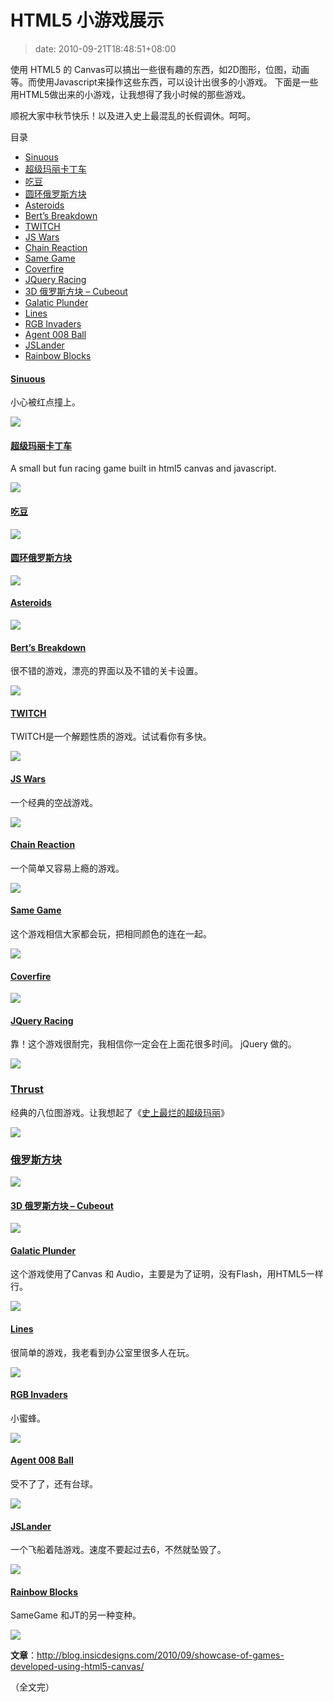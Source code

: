 # HTML5 小游戏展示
>date: 2010-09-21T18:48:51+08:00


使用 HTML5 的 Canvas可以搞出一些很有趣的东西，如2D图形，位图，动画等。而使用Javascript来操作这些东西，可以设计出很多的小游戏。 下面是一些用HTML5做出来的小游戏，让我想得了我小时候的那些游戏。


顺祝大家中秋节快乐！以及进入史上最混乱的长假调休。呵呵。




目录



* [Sinuous](#Sinuous "Sinuous")
* [超级玛丽卡丁车](#%E8%B6%85%E7%BA%A7%E7%8E%9B%E4%B8%BD%E5%8D%A1%E4%B8%81%E8%BD%A6 "超级玛丽卡丁车")
* [吃豆](#%E5%90%83%E8%B1%86 "吃豆")
* [圆环俄罗斯方块](#%E5%9C%86%E7%8E%AF%E4%BF%84%E7%BD%97%E6%96%AF%E6%96%B9%E5%9D%97 "圆环俄罗斯方块")
* [Asteroids](#Asteroids "Asteroids")
* [Bert’s Breakdown](#Bert%E2%80%99s_Breakdown "Bert’s Breakdown")
* [TWITCH](#TWITCH "TWITCH")
* [JS Wars](#JS_Wars "JS Wars")
* [Chain Reaction](#Chain_Reaction "Chain Reaction")
* [Same Game](#Same_Game "Same Game")
* [Coverfire](#Coverfire "Coverfire")
* [JQuery Racing](#JQuery_Racing "JQuery Racing")
* [3D 俄罗斯方块 – Cubeout](#3D_%E4%BF%84%E7%BD%97%E6%96%AF%E6%96%B9%E5%9D%97_%E2%80%93_Cubeout "3D 俄罗斯方块 – Cubeout")
* [Galatic Plunder](#Galatic_Plunder "Galatic Plunder")
* [Lines](#Lines "Lines")
* [RGB Invaders](#RGB_Invaders "RGB Invaders")
* [Agent 008 Ball](#Agent_008_Ball "Agent 008 Ball")
* [JSLander](#JSLander "JSLander")
* [Rainbow Blocks](#Rainbow_Blocks "Rainbow Blocks")

#### [Sinuous](http://hakim.se/experiments/html5/sinuous/01/)


小心被红点撞上。


![](http://blog.insicdesigns.com/wp-content/uploads/2010/09/canvas-4.jpg)


#### [超级玛丽卡丁车](http://www.nihilogic.dk/labs/mariokart/)


A small but fun racing game built in html5 canvas and javascript.


![](http://blog.insicdesigns.com/wp-content/uploads/2010/09/canvas-1.jpg)



#### [吃豆](http://arandomurl.com/2010/07/25/html5-pacman.html)


![](http://blog.insicdesigns.com/wp-content/uploads/2010/09/canvas-5.jpg)


#### [圆环俄罗斯方块](http://www.benjoffe.com/code/games/torus/)


![](http://blog.insicdesigns.com/wp-content/uploads/2010/09/canvas-2.jpg)


#### [Asteroids](http://www.kevs3d.co.uk/dev/asteroids/)


![](http://blog.insicdesigns.com/wp-content/uploads/2010/09/canvas-3.jpg)


#### [Bert’s Breakdown](http://www.paulbrunt.co.uk/bert/)


很不错的游戏，漂亮的界面以及不错的关卡设置。


![](http://blog.insicdesigns.com/wp-content/uploads/2010/09/canvas-6.jpg)


#### [TWITCH](http://reas.com/twitch/)


TWITCH是一个解题性质的游戏。试试看你有多快。


![](http://blog.insicdesigns.com/wp-content/uploads/2010/09/canvas-7.jpg)


#### [JS Wars](http://29a.ch/jswars/)


一个经典的空战游戏。


![](http://blog.insicdesigns.com/wp-content/uploads/2010/09/canvas-8.jpg)


#### [Chain Reaction](http://www.yvoschaap.com/chainrxn/)


一个简单又容易上瘾的游戏。


![](http://blog.insicdesigns.com/wp-content/uploads/2010/09/canvas-9.jpg)


#### [Same Game](http://grenlibre.fr/demo/same/)


这个游戏相信大家都会玩，把相同颜色的连在一起。


![](http://blog.insicdesigns.com/wp-content/uploads/2010/09/canvas-10.jpg)


#### [Coverfire](http://www.wiicade.com/playJSGame.aspx?gameID=1317&gameName=Coverfire)


![](http://blog.insicdesigns.com/wp-content/uploads/2010/09/canvas-11.jpg)


#### [JQuery Racing](http://www.mattpelham.com/racing/)


靠！这个游戏很耐完，我相信你一定会在上面花很多时间。 jQuery 做的。


![](http://blog.insicdesigns.com/wp-content/uploads/2010/09/canvas-12.jpg)


### [Thrust](http://joncom.be/experiments/thrust/)


经典的八位图游戏。让我想起了《[史上最烂的超级玛丽](/2010/%E5%8F%B2%E4%B8%8A%E6%9C%80%E7%83%82%E7%9A%84%E8%B6%85%E7%BA%A7%E7%8E%9B%E4%B8%BD.md "史上最烂的超级玛丽")》


![](http://blog.insicdesigns.com/wp-content/uploads/2010/09/canvas-13.jpg)


### [俄罗斯方块](http://aduros.emufarmers.com/easel/)


![](http://blog.insicdesigns.com/wp-content/uploads/2010/09/canvas-14.jpg)


#### [3D 俄罗斯方块 – Cubeout](http://alteredqualia.com/cubeout/)


![](http://blog.insicdesigns.com/wp-content/uploads/2010/09/canvas-15.jpg)


#### [Galatic Plunder](http://dougx.net/plunder/plunder.html)


这个游戏使用了Canvas 和 Audio，主要是为了证明，没有Flash，用HTML5一样行。


![](http://blog.insicdesigns.com/wp-content/uploads/2010/09/canvas-16.jpg)


#### [Lines](http://10k.aneventapart.com/Uploads/62/)


很简单的游戏，我老看到办公室里很多人在玩。


![](http://blog.insicdesigns.com/wp-content/uploads/2010/09/canvas-17.jpg)


#### [RGB Invaders](http://10k.aneventapart.com/Uploads/392/)


小蜜蜂。


![](http://blog.insicdesigns.com/wp-content/uploads/2010/09/canvas-18.jpg)


#### [Agent 008 Ball](http://www.agent8ball.com/)


受不了了，还有台球。


![](http://blog.insicdesigns.com/wp-content/uploads/2010/09/canvas-19.jpg)


#### [JSLander](http://www.somethinghitme.com/projects/jslander/)


一个飞船着陆游戏。速度不要起过去6，不然就坠毁了。


![](http://blog.insicdesigns.com/wp-content/uploads/2010/09/canvas-20.jpg)


#### [Rainbow Blocks](http://10k.aneventapart.com/Uploads/27/)


SameGame 和JT的另一种变种。


![](http://blog.insicdesigns.com/wp-content/uploads/2010/09/canvas-21.jpg)


**文章**：<http://blog.insicdesigns.com/2010/09/showcase-of-games-developed-using-html5-canvas/>


（全文完）


